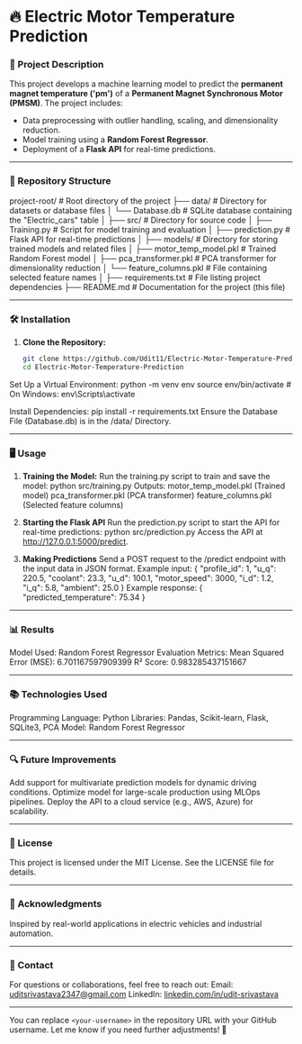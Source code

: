 # 🔥 Electric Motor Temperature Prediction

### 🌟 Project Description
This project develops a machine learning model to predict the **permanent magnet temperature ('pm')** of a **Permanent Magnet Synchronous Motor (PMSM)**. The project includes:
- Data preprocessing with outlier handling, scaling, and dimensionality reduction.
- Model training using a **Random Forest Regressor**.
- Deployment of a **Flask API** for real-time predictions.

---

### 📂 Repository Structure
project-root/                     # Root directory of the project
├── data/                         # Directory for datasets or database files
│   └── Database.db               # SQLite database containing the "Electric_cars" table
│
├── src/                          # Directory for source code
│   ├── Training.py               # Script for model training and evaluation
│   ├── prediction.py             # Flask API for real-time predictions
│
├── models/                       # Directory for storing trained models and related files
│   ├── motor_temp_model.pkl      # Trained Random Forest model
│   ├── pca_transformer.pkl       # PCA transformer for dimensionality reduction
│   └── feature_columns.pkl       # File containing selected feature names
│
├── requirements.txt              # File listing project dependencies
├── README.md                     # Documentation for the project (this file)

---

### 🛠️ Installation
1. **Clone the Repository:**
   ```bash
   git clone https://github.com/Udit11/Electric-Motor-Temperature-Prediction.git
   cd Electric-Motor-Temperature-Prediction
Set Up a Virtual Environment:
    python -m venv env
    source env/bin/activate  # On Windows: env\Scripts\activate

Install Dependencies:
pip install -r requirements.txt
Ensure the Database File (Database.db) is in the /data/ Directory.

---

### 🖥️ Usage
1. **Training the Model:**
Run the training.py script to train and save the model:
    python src/training.py
Outputs:
    motor_temp_model.pkl (Trained model)
    pca_transformer.pkl (PCA transformer)
    feature_columns.pkl (Selected feature columns)

2. **Starting the Flask API**
Run the prediction.py script to start the API for real-time predictions:
    python src/prediction.py
Access the API at http://127.0.0.1:5000/predict.

3. **Making Predictions**
Send a POST request to the /predict endpoint with the input data in JSON format.
Example input:
    {
    "profile_id": 1,
    "u_q": 220.5,
    "coolant": 23.3,
    "u_d": 100.1,
    "motor_speed": 3000,
    "i_d": 1.2,
    "i_q": 5.8,
    "ambient": 25.0
    }
Example response:
{
  "predicted_temperature": 75.34
}

---

### 📊 Results
Model Used: Random Forest Regressor
Evaluation Metrics:
Mean Squared Error (MSE): 6.701167597909399
R² Score: 0.983285437151667

---

### 📚 Technologies Used
Programming Language: Python
Libraries: Pandas, Scikit-learn, Flask, SQLite3, PCA
Model: Random Forest Regressor

---

### 🔍 Future Improvements
Add support for multivariate prediction models for dynamic driving conditions.
Optimize model for large-scale production using MLOps pipelines.
Deploy the API to a cloud service (e.g., AWS, Azure) for scalability.

---

### 📝 License
This project is licensed under the MIT License. See the LICENSE file for details.

---

### 🙌 Acknowledgments
Inspired by real-world applications in electric vehicles and industrial automation.

---

### 🤝 Contact
For questions or collaborations, feel free to reach out:
Email: uditsrivastava2347@gmail.com
LinkedIn: [linkedin.com/in/udit-srivastava](https://www.linkedin.com/in/udit-srivastava/)

---

You can replace `<your-username>` in the repository URL with your GitHub username. Let me know if you need further adjustments! 🚀
